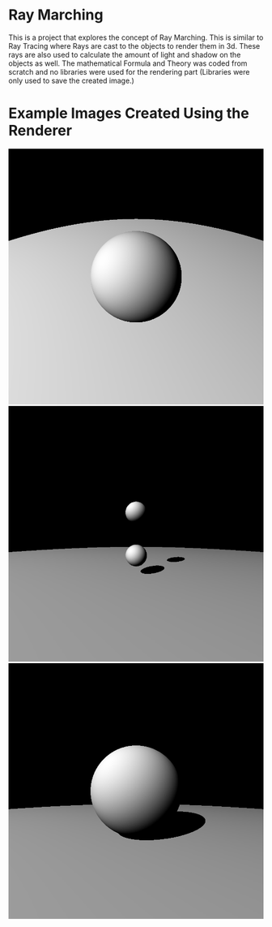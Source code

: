 # Ray Marching
This is a project that explores the concept of Ray Marching. This is similar to Ray
Tracing where Rays are cast to the objects to render them in 3d. These rays are also
used to calculate the amount of light and shadow on the objects as well. The mathematical Formula and Theory was coded from scratch and no libraries were used for the rendering part (Libraries were only used to save the created image.)

# Example Images Created Using the Renderer
<img src="Ray_Marching_In_Python/ball_on_plane.png">

<img src="Ray_Marching_In_Python/Two_Balls.png">

<img src="Ray_Marching_In_Python/Shadow2.png">